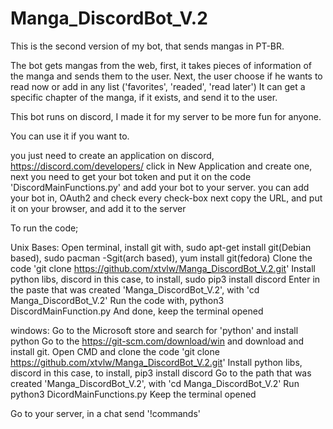 # Manga_DiscordBot_V.2
This is the second version of my bot, that sends mangas in PT-BR.

The bot gets mangas from the web, first, it takes pieces of information of the manga and sends them to the user.
Next, the user choose if he wants to read now or add in any list ('favorites', 'readed', 'read later')
It can get a specific chapter of the manga, if it exists, and send it to the user.

This bot runs on discord, I made it for my server to be more fun for anyone.

You can use it if you want to.

you just need to create an application on discord, https://discord.com/developers/
click in New Application and create one, next you need to get your bot token and put it on the code 'DiscordMainFunctions.py' and add your bot to your server.
you can add your bot in, OAuth2 and check every check-box next copy the URL, and put it on your browser, and add it to the server

To run the code;

Unix Bases:
  Open terminal, install git with, sudo apt-get install git(Debian based), sudo pacman -Sgit(arch based), yum install git(fedora)
  Clone the code 'git clone https://github.com/xtvlw/Manga_DiscordBot_V.2.git'
  Install python libs, discord in this case, to install, sudo pip3 install discord
  Enter in the paste that was created 'Manga_DiscordBot_V.2', with 'cd Manga_DiscordBot_V.2'
  Run the code with, python3 DiscordMainFunction.py
  And done, keep the terminal opened
  
windows:
  Go to the Microsoft store and search for 'python' and install python
  Go to the https://git-scm.com/download/win and download and install git.
  Open CMD and clone the code 'git clone https://github.com/xtvlw/Manga_DiscordBot_V.2.git'
  Install python libs, discord in this case, to install, pip3 install discord
  Go to the path that was created 'Manga_DiscordBot_V.2', with 'cd Manga_DiscordBot_V.2'
  Run python3 DicordMainFunctions.py
  Keep the terminal opened

Go to your server, in a chat send '!commands'
